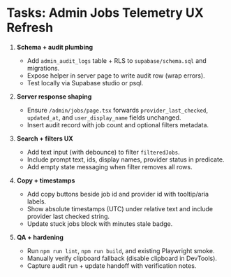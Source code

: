 # Tasks: Admin Jobs Telemetry UX Refresh

1. **Schema + audit plumbing**
   - Add `admin_audit_logs` table + RLS to `supabase/schema.sql` and migrations.
   - Expose helper in server page to write audit row (wrap errors).
   - Test locally via Supabase studio or psql.

2. **Server response shaping**
   - Ensure `/admin/jobs/page.tsx` forwards `provider_last_checked`, `updated_at`, and `user_display_name` fields unchanged.
   - Insert audit record with job count and optional filters metadata.

3. **Search + filters UX**
   - Add text input (with debounce) to filter `filteredJobs`.
   - Include prompt text, ids, display names, provider status in predicate.
   - Add empty state messaging when filter removes all rows.

4. **Copy + timestamps**
   - Add copy buttons beside job id and provider id with tooltip/aria labels.
   - Show absolute timestamps (UTC) under relative text and include provider last checked string.
   - Update stuck jobs block with minutes stale badge.

5. **QA + hardening**
   - Run `npm run lint`, `npm run build`, and existing Playwright smoke.
   - Manually verify clipboard fallback (disable clipboard in DevTools).
   - Capture audit run + update handoff with verification notes.
